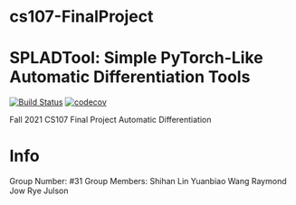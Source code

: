 # cs107-FinalProject

# SPLADTool: **S**imple **P**yTorch-**L**ike **A**utomatic **D**ifferentiation Tools

[![Build Status](https://app.travis-ci.com/cs107-rysr/cs107-FinalProject.svg?token=e6J2xSxxbBcpWz7pkoA3&branch=main)](https://app.travis-ci.com/cs107-rysr/cs107-FinalProject)
[![codecov](https://codecov.io/gh/cs107-rysr/cs107-FinalProject/branch/main/graph/badge.svg?token=49FWUPH6X1)](https://codecov.io/gh/cs107-rysr/cs107-FinalProject)

Fall 2021 CS107 Final Project Automatic Differentiation

# Info
Group Number: #31
Group Members:
Shihan Lin
Yuanbiao Wang
Raymond Jow
Rye Julson
